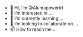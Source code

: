 - 👋 Hi, I’m @Alumapowertd
- 👀 I’m interested in ...
- 🌱 I’m currently learning ...
- 💞️ I’m looking to collaborate on ...
- 📫 How to reach me ...

<!---
Alumapowertd/Alumapowertd is a ✨ special ✨ repository because its `README.md` (this file) appears on your GitHub profile.
You can click the Preview link to take a look at your changes.
--->
